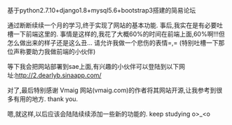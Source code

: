 基于python2.7.10+django1.8+mysql5.6+bootstrap3搭建的简易论坛


通过断断续续一个月的学习,终于实现了网站的基本功能.
事后,我实在是有必要吐槽一下前端这里的.
事情是这样的,我花了大概60%的时间在前端上面,60%啊!!!但怎么做出来的样子还是这么丑...
请允许我做一个悲伤的表情=,=  (特别吐槽一下那位声称要助力我做前端的小伙伴)

等下我会把网站部署到sae上面,有兴趣的小伙伴可以登陆到以下网址:http://2.dearlyb.sinaapp.com/

对了,最后特别感谢 Vmaig 网站(vmaig.com)的作者将其网站开源,让我参考到很多有用的地方.
thank you.

嗯,就这样,以后应该会陆陆续续添加一些新的功能的.
keep studying  o>_<o
